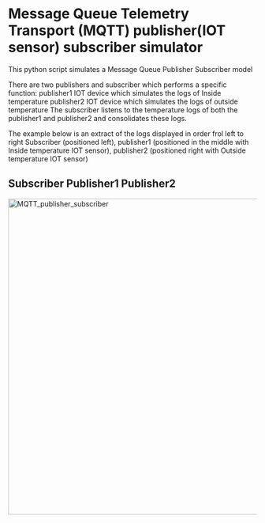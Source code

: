 # Message Queue Telemetry Transport (MQTT) publisher(IOT sensor) subscriber simulator

This python script simulates a Message Queue Publisher Subscriber model

There are two publishers and subscriber which performs a specific function:
publisher1 IOT device which simulates the logs of Inside temperature
publisher2 IOT device which simulates the logs of outside temperature
The subscriber listens to the temperature logs of both the publisher1 and publisher2 and consolidates these logs.

The example below is an extract of the logs displayed in order frol left to right Subscriber (positioned left), publisher1 (positioned in the middle with Inside temperature IOT sensor), publisher2 (positioned right with Outside temperature IOT sensor)

## Subscriber    Publisher1    Publisher2

<img width="639" alt="MQTT_publisher_subscriber" src="https://github.com/blockchainamm/blockchainamm/assets/82846751/9d233d32-6abc-45c4-8dcf-1b85fba6d021">
